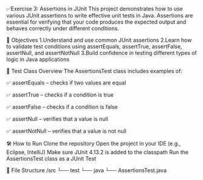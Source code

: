 ✅Exercise 3: Assertions in JUnit
This project demonstrates how to use various JUnit assertions to write effective unit tests in Java. Assertions are essential for verifying that your code produces the expected output and behaves correctly under different conditions.

📌 Objectives
1.Understand and use common JUnit assertions
2.Learn how to validate test conditions using assertEquals, assertTrue, assertFalse, assertNull, and assertNotNull
3.Build confidence in testing different types of logic in Java applications

🧪 Test Class Overview
The AssertionsTest class includes examples of:

✅ assertEquals – checks if two values are equal

✅ assertTrue – checks if a condition is true

✅ assertFalse – checks if a condition is false

✅ assertNull – verifies that a value is null

✅ assertNotNull – verifies that a value is not null

🛠️ How to Run
Clone the repository
Open the project in your IDE (e.g., Eclipse, IntelliJ)
Make sure JUnit 4.13.2 is added to the classpath
Run the AssertionsTest class as a JUnit Test

📁 File Structure
/src
  └── test
      └── java
          └── AssertionsTest.java

